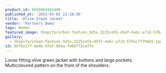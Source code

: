 ```yaml
---
product_id: 6559464161468
published_at: '2021-03-05 22:18:36'
title: 'Olive Green Jacket'
vendor: 'Partners Demo'
tags: Women
featured_image: Shopify/urban-fashion_925x_2225ce55-d547-4abc-a71d-578ac7f794a5.jpg
gallery:
  - Shopify/urban-fashion_925x_2225ce55-d547-4abc-a71d-578ac7f794a5.jpg
id: 85fb217f-de4b-47ef-80ea-fe60771caffe
---
```

<p>Loose fitting olive green jacket with buttons and large pockets. Multicoloured pattern on the front of the shoulders.</p>